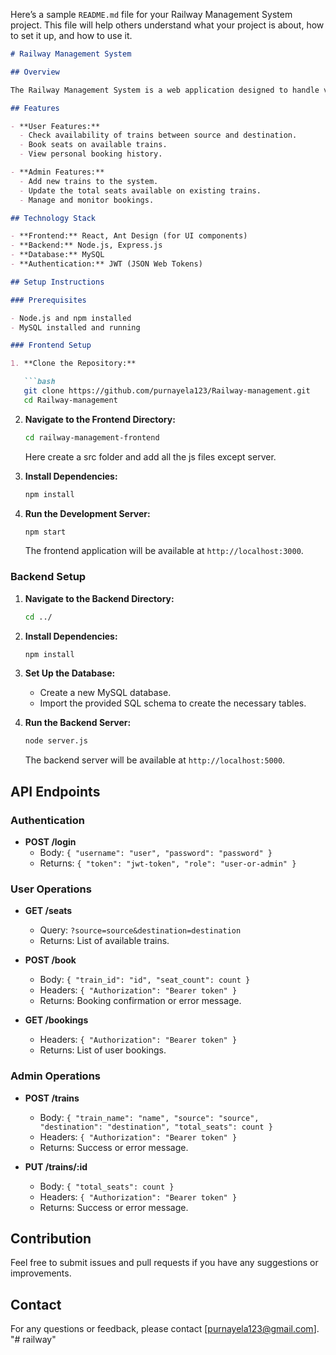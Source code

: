 Here’s a sample `README.md` file for your Railway Management System project. This file will help others understand what your project is about, how to set it up, and how to use it.

```markdown
# Railway Management System

## Overview

The Railway Management System is a web application designed to handle various operations related to railway booking and management, similar to IRCTC. It allows users to check seat availability between stations, book seats, and view their booking details. Admins can add new trains, update train seat availability, and manage the system.

## Features

- **User Features:**
  - Check availability of trains between source and destination.
  - Book seats on available trains.
  - View personal booking history.

- **Admin Features:**
  - Add new trains to the system.
  - Update the total seats available on existing trains.
  - Manage and monitor bookings.

## Technology Stack

- **Frontend:** React, Ant Design (for UI components)
- **Backend:** Node.js, Express.js
- **Database:** MySQL
- **Authentication:** JWT (JSON Web Tokens)

## Setup Instructions

### Prerequisites

- Node.js and npm installed
- MySQL installed and running

### Frontend Setup

1. **Clone the Repository:**

   ```bash
   git clone https://github.com/purnayela123/Railway-management.git
   cd Railway-management
   ```

2. **Navigate to the Frontend Directory:**

   ```bash
   cd railway-management-frontend
   ```
   Here create a src folder and add all the js files except server.

3. **Install Dependencies:**

   ```bash
   npm install
   ```

4. **Run the Development Server:**

   ```bash
   npm start
   ```

   The frontend application will be available at `http://localhost:3000`.

### Backend Setup

1. **Navigate to the Backend Directory:**

   ```bash
   cd ../
   ```

2. **Install Dependencies:**

   ```bash
   npm install
   ```

3. **Set Up the Database:**

   - Create a new MySQL database.
   - Import the provided SQL schema to create the necessary tables.

4. **Run the Backend Server:**

   ```bash
   node server.js
   ```

   The backend server will be available at `http://localhost:5000`.

## API Endpoints

### Authentication

- **POST /login**
  - Body: `{ "username": "user", "password": "password" }`
  - Returns: `{ "token": "jwt-token", "role": "user-or-admin" }`

### User Operations

- **GET /seats**
  - Query: `?source=source&destination=destination`
  - Returns: List of available trains.

- **POST /book**
  - Body: `{ "train_id": "id", "seat_count": count }`
  - Headers: `{ "Authorization": "Bearer token" }`
  - Returns: Booking confirmation or error message.

- **GET /bookings**
  - Headers: `{ "Authorization": "Bearer token" }`
  - Returns: List of user bookings.

### Admin Operations

- **POST /trains**
  - Body: `{ "train_name": "name", "source": "source", "destination": "destination", "total_seats": count }`
  - Headers: `{ "Authorization": "Bearer token" }`
  - Returns: Success or error message.

- **PUT /trains/:id**
  - Body: `{ "total_seats": count }`
  - Headers: `{ "Authorization": "Bearer token" }`
  - Returns: Success or error message.

## Contribution

Feel free to submit issues and pull requests if you have any suggestions or improvements.

## Contact

For any questions or feedback, please contact [purnayela123@gmail.com].
"# railway" 
